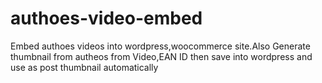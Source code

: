 # authoes-video-embed
Embed authoes videos into wordpress,woocommerce site.Also Generate  thumbnail from autheos from Video,EAN ID then save into wordpress and use as post thumbnail automatically
